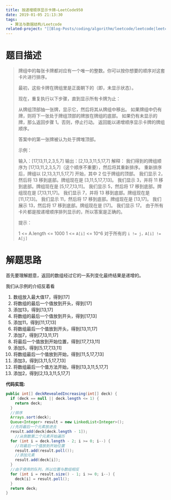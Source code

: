 ```yaml
---
title: 按递增顺序显示卡牌—LeetCode950
date: 2019-01-05 21:13:30
tags:
  - 算法与数据结构/Leetcode
related-project: "[[Blog-Posts/coding/algorithm/leetcode/leetcode|leetcode]]"
---
```


# 题目描述

> 牌组中的每张卡牌都对应有一个唯一的整数。你可以按你想要的顺序对这套卡片进行排序。
>
> 最初，这些卡牌在牌组里是正面朝下的（即，未显示状态）。
>
> 现在，重复执行以下步骤，直到显示所有卡牌为止：
>
> 从牌组顶部抽一张牌，显示它，然后将其从牌组中移出。
> 如果牌组中仍有牌，则将下一张处于牌组顶部的牌放在牌组的底部。
> 如果仍有未显示的牌，那么返回步骤 1。否则，停止行动。
> 返回能以递增顺序显示卡牌的牌组顺序。
>
> 答案中的第一张牌被认为处于牌堆顶部。 
>
> 示例：
>
> 输入：\[17,13,11,2,3,5,7]
> 输出：\[2,13,3,11,5,17,7]
> 解释：
> 我们得到的牌组顺序为 \[17,13,11,2,3,5,7]（这个顺序不重要），然后将其重新排序。
> 重新排序后，牌组以 \[2,13,3,11,5,17,7] 开始，其中 2 位于牌组的顶部。
> 我们显示 2，然后将 13 移到底部。牌组现在是 \[3,11,5,17,7,13]。
> 我们显示 3，并将 11 移到底部。牌组现在是 \[5,17,7,13,11]。
> 我们显示 5，然后将 17 移到底部。牌组现在是 \[7,13,11,17]。
> 我们显示 7，并将 13 移到底部。牌组现在是 \[11,17,13]。
> 我们显示 11，然后将 17 移到底部。牌组现在是 \[13,17]。
> 我们展示 13，然后将 17 移到底部。牌组现在是 \[17]。
> 我们显示 17。
> 由于所有卡片都是按递增顺序排列显示的，所以答案是正确的。
>
>
> 提示：
>
> 1 <= A.length <= 1000
> 1 <= `A[i]` <= 10^6
> 对于所有的 `i != j，A[i] != A[j]`

<!--more-->

# 解题思路

首先要理解题意，返回的数组经过它的一系列变化最终结果是递增的。

我们从示例的介绍反着看

1. 数组放入最大值17，得到\[17]
2. 将数组的最后一个值放到开头，得到\[17]
3. 添加13，得到\[13,17]
4. 将数组的最后一个值放到开头，得到\[17,13]
5. 添加11，得到\[11,17,13]
6. 将数组最后一个值放到开头，得到\[13,11,17]
7. 添加7，得到\[7,13,11,17]
8. 将最后一个值放到开始位置，得到\[17,7,13,11]
9. 添加5，得到\[5,17,7,13,11]
10. 将数组最后一个值放到开始，得到\[11,5,17,7,13]
11. 添加3，得到\[3,11,5,17,7,13]
12. 将数组最后一个值方法开始，得到\[13,3,11,5,17,7]
13. 添加2，得到\[2,13,3,11,5,17,7]

**代码实现:**

```java
public int[] deckRevealedIncreasing(int[] deck) {
  if (deck == null || deck.length <= 1) {
    return deck;
  }
  //排序
  Arrays.sort(deck);
  Queue<Integer> result = new LinkedList<Integer>();
  //先将最后一个元素放进去
  result.add(deck[deck.length - 1]);
	//从倒数第二个元素开始遍历
  for (int i = deck.length - 2; i >= 0; i--) {
    //将最后一个值放到开始位置
    result.add(result.poll());
    //添加元素
    result.add(deck[i]);
  }
  //由于使用的队列，所以位置与数组相反
  for (int i = result.size() - 1; i >= 0; i--) {
    deck[i] = result.poll();
  }
  return deck;
}
```

